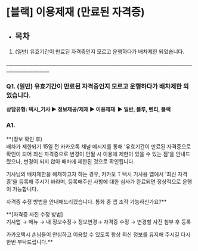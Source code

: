 # [블랙] 이용제재 (만료된 자격증)

* **목차**
  ------

1. (일반) 유효기간이 만료된 자격증인지 모르고 운행하다가 배차제한 되었습니다.

\_\_\_\_\_\_\_\_\_\_\_\_\_\_\_\_\_\_\_\_\_\_\_\_\_\_\_\_\_\_\_\_\_\_\_\_\_\_\_\_\_\_\_\_\_\_\_\_\_\_\_\_\_\_\_\_\_\_\_\_\_\_\_\_\_\_\_\_\_\_\_\_\_\_\_\_\_\_\_\_\_\_\_\_\_\_\_\_\_\_\_\_\_\_\_\_

### **Q1.** (일반) 유효기간이 만료된 자격증인지 모르고 운행하다가 배차제한 되었습니다.

**상담유형: 택시\_기사 ▶ 정보제공/제재 ▶ 이용제재  ▶ 일반, 블루, 벤티, 블랙**

### **A1.**

**(정보 확인 후)  
배차가 제한되기 15일 전 카카오톡 채널 메시지를 통해 '유효기간이 만료된 자격증으로 확인이 되어 최신 자격증으로 변경이 안될 시 이용에 제한이 있을 수 있는 점'을 안내드렸으나, 변경이 되지 않아 배차에 제한된 것으로 확인됩니다.  
  
기사님의 배차제한을 해제하고자 하는 경우, 카카오 T 택시 기사용 앱에서 '최신 자격증'을 등록해 주시기 바라며, 등록해주신 사항에 대한 심사가 완료되면 정상적으로 운행이 가능합니다.  
  
자격증 수정 방법을 안내해드리겠습니다. 통화 중 앱 조작 가능하신가요?**

**[자격증 사진 수정 방법]   
기사앱 → 메뉴 → 내 정보수정→ 정보변경→ 자격증 수정 → 변경할 사진 첨부 후 등록  
  
카카오택시 손님들이 안심하고 이용할 수 있도록 항상 최신 정보를 유지해 주시길 다시 한번 부탁드립니다.**